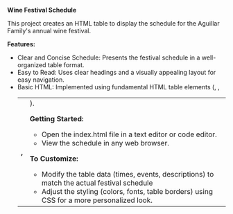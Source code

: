 **Wine Festival Schedule**

This project creates an HTML table to display the schedule for the Aguillar Family's annual wine festival.

**Features:**
- Clear and Concise Schedule: Presents the festival schedule in a well-organized table format.
- Easy to Read: Uses clear headings and a visually appealing layout for easy navigation.
- Basic HTML: Implemented using fundamental HTML table elements (<table>, <tr>, <th>, <td>).

**Getting Started:**
- Open the index.html file in a text editor or code editor.
- View the schedule in any web browser.

**To Customize:**
- Modify the table data (times, events, descriptions) to match the actual festival schedule
- Adjust the styling (colors, fonts, table borders) using CSS for a more personalized look.
